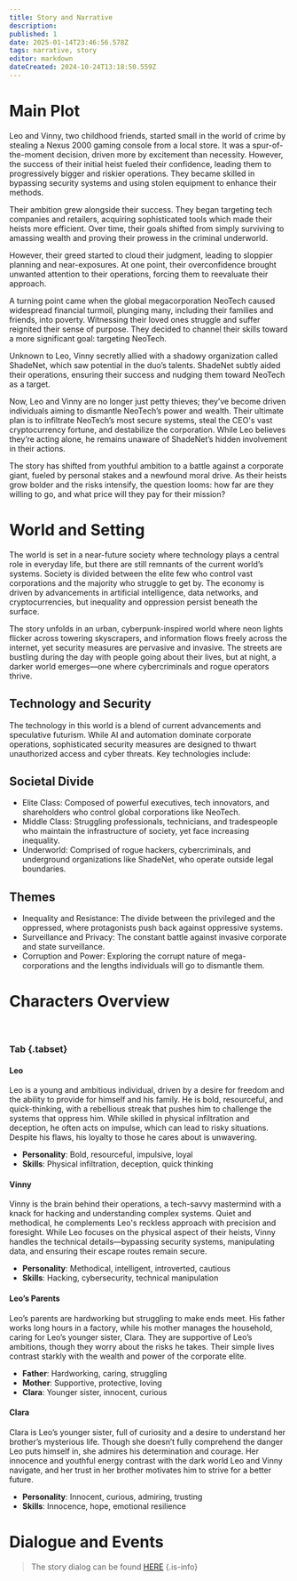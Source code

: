 ```yaml
---
title: Story and Narrative
description: 
published: 1
date: 2025-01-14T23:46:56.578Z
tags: narrative, story
editor: markdown
dateCreated: 2024-10-24T13:18:50.559Z
---
```


# Main Plot

Leo and Vinny, two childhood friends, started small in the world of crime by stealing a Nexus 2000 gaming console from a local store. It was a spur-of-the-moment decision, driven more by excitement than necessity. However, the success of their initial heist fueled their confidence, leading them to progressively bigger and riskier operations. They became skilled in bypassing security systems and using stolen equipment to enhance their methods.

Their ambition grew alongside their success. They began targeting tech companies and retailers, acquiring sophisticated tools which made their heists more efficient. Over time, their goals shifted from simply surviving to amassing wealth and proving their prowess in the criminal underworld.

However, their greed started to cloud their judgment, leading to sloppier planning and near-exposures. At one point, their overconfidence brought unwanted attention to their operations, forcing them to reevaluate their approach.

A turning point came when the global megacorporation NeoTech caused widespread financial turmoil, plunging many, including their families and friends, into poverty. Witnessing their loved ones struggle and suffer reignited their sense of purpose. They decided to channel their skills toward a more significant goal: targeting NeoTech.

Unknown to Leo, Vinny secretly allied with a shadowy organization called ShadeNet, which saw potential in the duo’s talents. ShadeNet subtly aided their operations, ensuring their success and nudging them toward NeoTech as a target.

Now, Leo and Vinny are no longer just petty thieves; they’ve become driven individuals aiming to dismantle NeoTech’s power and wealth. Their ultimate plan is to infiltrate NeoTech’s most secure systems, steal the CEO's vast cryptocurrency fortune, and destabilize the corporation. While Leo believes they’re acting alone, he remains unaware of ShadeNet’s hidden involvement in their actions.

The story has shifted from youthful ambition to a battle against a corporate giant, fueled by personal stakes and a newfound moral drive. As their heists grow bolder and the risks intensify, the question looms: how far are they willing to go, and what price will they pay for their mission?

# World and Setting

The world is set in a near-future society where technology plays a central role in everyday life, but there are still remnants of the current world’s systems. Society is divided between the elite few who control vast corporations and the majority who struggle to get by. The economy is driven by advancements in artificial intelligence, data networks, and cryptocurrencies, but inequality and oppression persist beneath the surface.

The story unfolds in an urban, cyberpunk-inspired world where neon lights flicker across towering skyscrapers, and information flows freely across the internet, yet security measures are pervasive and invasive. The streets are bustling during the day with people going about their lives, but at night, a darker world emerges—one where cybercriminals and rogue operators thrive.

## Technology and Security

The technology in this world is a blend of current advancements and speculative futurism. While AI and automation dominate corporate operations, sophisticated security measures are designed to thwart unauthorized access and cyber threats. Key technologies include:

## Societal Divide

- Elite Class: Composed of powerful executives, tech innovators, and shareholders who control global corporations like NeoTech.
- Middle Class: Struggling professionals, technicians, and tradespeople who maintain the infrastructure of society, yet face increasing inequality.
- Underworld: Comprised of rogue hackers, cybercriminals, and underground organizations like  ShadeNet, who operate outside legal boundaries.

## Themes

- Inequality and Resistance: The divide between the privileged and the oppressed, where protagonists push back against oppressive systems.
- Surveillance and Privacy: The constant battle against invasive corporate and state surveillance.
- Corruption and Power: Exploring the corrupt nature of mega-corporations and the lengths individuals will go to dismantle them.

# Characters Overview
<br>

### Tab {.tabset}

#### **Leo**  
Leo is a young and ambitious individual, driven by a desire for freedom and the ability to provide for himself and his family. He is bold, resourceful, and quick-thinking, with a rebellious streak that pushes him to challenge the systems that oppress him. While skilled in physical infiltration and deception, he often acts on impulse, which can lead to risky situations. Despite his flaws, his loyalty to those he cares about is unwavering.

- **Personality**: Bold, resourceful, impulsive, loyal  
- **Skills**: Physical infiltration, deception, quick thinking  

#### **Vinny**  
Vinny is the brain behind their operations, a tech-savvy mastermind with a knack for hacking and understanding complex systems. Quiet and methodical, he complements Leo's reckless approach with precision and foresight. While Leo focuses on the physical aspect of their heists, Vinny handles the technical details—bypassing security systems, manipulating data, and ensuring their escape routes remain secure.

- **Personality**: Methodical, intelligent, introverted, cautious  
- **Skills**: Hacking, cybersecurity, technical manipulation  

#### **Leo’s Parents**  
Leo’s parents are hardworking but struggling to make ends meet. His father works long hours in a factory, while his mother manages the household, caring for Leo’s younger sister, Clara. They are supportive of Leo’s ambitions, though they worry about the risks he takes. Their simple lives contrast starkly with the wealth and power of the corporate elite.

- **Father**: Hardworking, caring, struggling  
- **Mother**: Supportive, protective, loving  
- **Clara**: Younger sister, innocent, curious  

#### **Clara**  
Clara is Leo’s younger sister, full of curiosity and a desire to understand her brother’s mysterious life. Though she doesn’t fully comprehend the danger Leo puts himself in, she admires his determination and courage. Her innocence and youthful energy contrast with the dark world Leo and Vinny navigate, and her trust in her brother motivates him to strive for a better future.

- **Personality**: Innocent, curious, admiring, trusting  
- **Skills**: Innocence, hope, emotional resilience

# Dialogue and Events

> The story dialog can be found [HERE](https://1drv.ms/b/c/054f6515acd6df39/EfqSBeInX0BHn5fmFV7AdIUBFi6LSaCbJIJ3PzVsf0vSUg?e=jwlTVd)
{.is-info}
